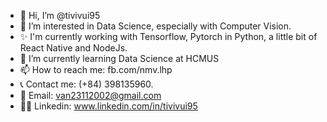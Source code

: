 - 👋 Hi, I’m @tivivui95
- 👀 I’m interested in Data Science, especially with Computer Vision.
- ✨ I'm currently working with Tensorflow, Pytorch in Python, a little bit of React Native and NodeJs.
- 🌱 I’m currently learning Data Science at HCMUS
- 📫 How to reach me: fb.com/nmv.lhp
- 📞 Contact me: (+84) 398135960. 
- 📧 Email: van23112002@gmail.com
- 🧑‍💼 Linkedin: www.linkedin.com/in/tivivui95
<!---
tivivui95/tivivui95 is a ✨ special ✨ repository because its `README.md` (this file) appears on your GitHub profile.
You can click the Preview link to take a look at your changes.
--->
